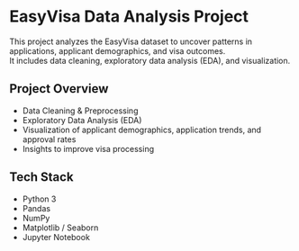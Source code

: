 
# EasyVisa Data Analysis Project

This project analyzes the EasyVisa dataset to uncover patterns in applications, applicant demographics, and visa outcomes.  
It includes data cleaning, exploratory data analysis (EDA), and visualization.

## Project Overview
- Data Cleaning & Preprocessing
- Exploratory Data Analysis (EDA)
- Visualization of applicant demographics, application trends, and approval rates
- Insights to improve visa processing

## Tech Stack
- Python 3
- Pandas
- NumPy
- Matplotlib / Seaborn
- Jupyter Notebook



